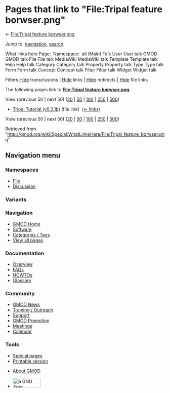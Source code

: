 <div id="mw-page-base" class="noprint">

</div>

<div id="mw-head-base" class="noprint">

</div>

<div id="content" class="mw-body" role="main">

<span id="top"></span>

<div id="mw-js-message" style="display:none;">

</div>



# <span dir="auto">Pages that link to "File:Tripal feature borwser.png"</span>

<div id="bodyContent">

<div id="contentSub">

← [File:Tripal feature
borwser.png](/wiki/File:Tripal_feature_borwser.png "File:Tripal feature borwser.png")

</div>

<div id="jump-to-nav" class="mw-jump">

Jump to: [navigation](#mw-navigation), [search](#p-search)

</div>

<div id="mw-content-text">

What links here Page:  Namespace:  all (Main) Talk User User talk GMOD
GMOD talk File File talk MediaWiki MediaWiki talk Template Template talk
Help Help talk Category Category talk Property Property talk Type Type
talk Form Form talk Concept Concept talk Filter Filter talk Widget
Widget talk

Filters
[Hide](/mediawiki/index.php?title=Special:WhatLinksHere/File:Tripal_feature_borwser.png&hidetrans=1 "Special:WhatLinksHere/File:Tripal feature borwser.png")
transclusions \|
[Hide](/mediawiki/index.php?title=Special:WhatLinksHere/File:Tripal_feature_borwser.png&hidelinks=1 "Special:WhatLinksHere/File:Tripal feature borwser.png")
links \|
[Hide](/mediawiki/index.php?title=Special:WhatLinksHere/File:Tripal_feature_borwser.png&hideredirs=1 "Special:WhatLinksHere/File:Tripal feature borwser.png")
redirects \|
[Hide](/mediawiki/index.php?title=Special:WhatLinksHere/File:Tripal_feature_borwser.png&hideimages=1 "Special:WhatLinksHere/File:Tripal feature borwser.png")
file links

The following pages link to **[File:Tripal feature
borwser.png](/wiki/File:Tripal_feature_borwser.png "File:Tripal feature borwser.png")**:

View (previous 50 \| next 50)
([20](/mediawiki/index.php?title=Special:WhatLinksHere/File:Tripal_feature_borwser.png&limit=20 "Special:WhatLinksHere/File:Tripal feature borwser.png")
\|
[50](/mediawiki/index.php?title=Special:WhatLinksHere/File:Tripal_feature_borwser.png&limit=50 "Special:WhatLinksHere/File:Tripal feature borwser.png")
\|
[100](/mediawiki/index.php?title=Special:WhatLinksHere/File:Tripal_feature_borwser.png&limit=100 "Special:WhatLinksHere/File:Tripal feature borwser.png")
\|
[250](/mediawiki/index.php?title=Special:WhatLinksHere/File:Tripal_feature_borwser.png&limit=250 "Special:WhatLinksHere/File:Tripal feature borwser.png")
\|
[500](/mediawiki/index.php?title=Special:WhatLinksHere/File:Tripal_feature_borwser.png&limit=500 "Special:WhatLinksHere/File:Tripal feature borwser.png"))

- [Tripal Tutorial
  (v0.3.1b)](/wiki/Tripal_Tutorial_(v0.3.1b) "Tripal Tutorial (v0.3.1b)")
  (file link) ‎ <span class="mw-whatlinkshere-tools">([←
  links](/mediawiki/index.php?title=Special:WhatLinksHere&target=Tripal+Tutorial+%28v0.3.1b%29 "Special:WhatLinksHere"))</span>

View (previous 50 \| next 50)
([20](/mediawiki/index.php?title=Special:WhatLinksHere/File:Tripal_feature_borwser.png&limit=20 "Special:WhatLinksHere/File:Tripal feature borwser.png")
\|
[50](/mediawiki/index.php?title=Special:WhatLinksHere/File:Tripal_feature_borwser.png&limit=50 "Special:WhatLinksHere/File:Tripal feature borwser.png")
\|
[100](/mediawiki/index.php?title=Special:WhatLinksHere/File:Tripal_feature_borwser.png&limit=100 "Special:WhatLinksHere/File:Tripal feature borwser.png")
\|
[250](/mediawiki/index.php?title=Special:WhatLinksHere/File:Tripal_feature_borwser.png&limit=250 "Special:WhatLinksHere/File:Tripal feature borwser.png")
\|
[500](/mediawiki/index.php?title=Special:WhatLinksHere/File:Tripal_feature_borwser.png&limit=500 "Special:WhatLinksHere/File:Tripal feature borwser.png"))

</div>

<div class="printfooter">

Retrieved from
"<http://gmod.org/wiki/Special:WhatLinksHere/File:Tripal_feature_borwser.png>"

</div>

<div id="catlinks" class="catlinks catlinks-allhidden">

</div>

<div class="visualClear">

</div>

</div>

</div>

<div id="mw-navigation">

## Navigation menu

<div id="mw-head">



<div id="left-navigation">

<div id="p-namespaces" class="vectorTabs" role="navigation"
aria-labelledby="p-namespaces-label">

### Namespaces

- <span id="ca-nstab-image"><a href="/wiki/File:Tripal_feature_borwser.png" accesskey="c"
  title="View the file page [c]">File</a></span>
- <span id="ca-talk"><a
  href="/mediawiki/index.php?title=File_talk:Tripal_feature_borwser.png&amp;action=edit&amp;redlink=1"
  accesskey="t"
  title="Discussion about the content page [t]">Discussion</a></span>

</div>

<div id="p-variants" class="vectorMenu emptyPortlet" role="navigation"
aria-labelledby="p-variants-label">

### 

### Variants[](#)

<div class="menu">

</div>

</div>

</div>

<div id="right-navigation">





</div>



</div>

</div>

</div>

<div id="mw-panel">

<div id="p-logo" role="banner">

<a href="/wiki/Main_Page"
style="background-image: url(http://gmod.org/images/GMOD-cogs.png);"
title="Visit the main page"></a>

</div>

<div id="p-Navigation" class="portal" role="navigation"
aria-labelledby="p-Navigation-label">

### Navigation

<div class="body">

- <span id="n-GMOD-Home">[GMOD Home](/wiki/Main_Page)</span>
- <span id="n-Software">[Software](/wiki/GMOD_Components)</span>
- <span id="n-Categories-.2F-Tags">[Categories /
  Tags](/wiki/Categories)</span>
- <span id="n-View-all-pages">[View all
  pages](/wiki/Special:AllPages)</span>

</div>

</div>

<div id="p-Documentation" class="portal" role="navigation"
aria-labelledby="p-Documentation-label">

### Documentation

<div class="body">

- <span id="n-Overview">[Overview](/wiki/Overview)</span>
- <span id="n-FAQs">[FAQs](/wiki/Category:FAQ)</span>
- <span id="n-HOWTOs">[HOWTOs](/wiki/Category:HOWTO)</span>
- <span id="n-Glossary">[Glossary](/wiki/Glossary)</span>

</div>

</div>

<div id="p-Community" class="portal" role="navigation"
aria-labelledby="p-Community-label">

### Community

<div class="body">

- <span id="n-GMOD-News">[GMOD News](/wiki/GMOD_News)</span>
- <span id="n-Training-.2F-Outreach">[Training /
  Outreach](/wiki/Training_and_Outreach)</span>
- <span id="n-Support">[Support](/wiki/Support)</span>
- <span id="n-GMOD-Promotion">[GMOD
  Promotion](/wiki/GMOD_Promotion)</span>
- <span id="n-Meetings">[Meetings](/wiki/Meetings)</span>
- <span id="n-Calendar">[Calendar](/wiki/Calendar)</span>

</div>

</div>

<div id="p-tb" class="portal" role="navigation"
aria-labelledby="p-tb-label">

### Tools

<div class="body">

- <span id="t-specialpages"><a href="/wiki/Special:SpecialPages" accesskey="q"
  title="A list of all special pages [q]">Special pages</a></span>
- <span id="t-print"><a
  href="/mediawiki/index.php?title=Special:WhatLinksHere/File:Tripal_feature_borwser.png&amp;printable=yes"
  rel="alternate" accesskey="p"
  title="Printable version of this page [p]">Printable version</a></span>

</div>

</div>

</div>

</div>

<div id="footer" role="contentinfo">

- <span id="footer-places-about">[About
  GMOD](/wiki/GMOD:About "GMOD:About")</span>

<!-- -->

- <span id="footer-copyrightico">[<img src="http://www.gnu.org/graphics/gfdl-logo-small.png" width="88"
  height="31" alt="a GNU Free Documentation License" />](http://www.gnu.org/licenses/fdl-1.3.html)</span>




</div>
